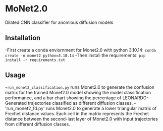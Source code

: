 # MoNet2.0
Dilated CNN classifier for anomlous diffusion models

## Installation
-First create a conda enviornment for Monet2.0 with python 3.10.14: `conda create -n monet2 python=3.10.14`
-Then install the requirements: `pip install -r requirements.txt`

## Usage
-`run_monet2_classification.py` runs Monet2.0 to generate the confusion matrix for the trained Monet2.0 model showing the model classification performance, and a bar chart showing the percentage of LEONARDO-Generated trajectories classified as different diffusion classes.
-'run_monet2_fd.py' runs Monet2.0 to generate a lower triangular matrix of Frechet distance values. Each cell in the matrix represents the Frechet distance between the second-last layer of Monet2.0 with input trajectories from different diffusion classes.
